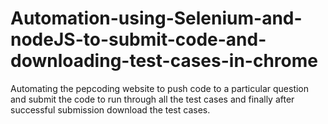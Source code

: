 # Automation-using-Selenium-and-nodeJS-to-submit-code-and-downloading-test-cases-in-chrome
Automating the pepcoding website to push code to a particular question and submit the code to run through all the test cases and finally after successful submission download the test cases.
